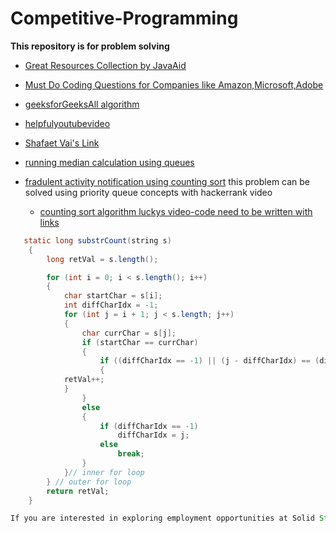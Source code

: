 # Competitive-Programming
__This repository is for problem solving__ 
- [Great Resources Collection by JavaAid](https://www.facebook.com/notes/coding-interview-preparation/coding-interview-preparation-resources/645177419347341/)
- [Must Do Coding Questions for Companies like Amazon,Microsoft,Adobe](https://www.geeksforgeeks.org/must-do-coding-questions-for-companies-like-amazon-microsoft-adobe/#stack) 
- [geeksforGeeksAll algorithm](https://www.geeksforgeeks.org/fundamentals-of-algorithms/)
- [helpfulyoutubevideo](https://youtu.be/bVKHRtafgPc)

- [Shafaet Vai's Link](http://www.shafaetsplanet.com/)

- [running median calculation using queues](https://www.youtube.com/watch?v=VmogG01IjYc)
- [fradulent activity notification using counting sort](https://jjromi.github.io/2017/lucky_45/) this problem can be solved using priority queue concepts with hackerrank video
  - [counting sort algorithm luckys video-code need to be written with links](https://www.youtube.com/watch?v=pEJiGC-ObQE)
```java
   static long substrCount(string s)
    {
        long retVal = s.length();

        for (int i = 0; i < s.length(); i++)
        {
            char startChar = s[i];
            int diffCharIdx = -1;
            for (int j = i + 1; j < s.length; j++)
            {
                char currChar = s[j];
                if (startChar == currChar)
                {
                    if ((diffCharIdx == -1) || (j - diffCharIdx) == (diffCharIdx - i))
                    { 
			retVal++;
		    }
                }
                else
                {
                    if (diffCharIdx == -1)
                        diffCharIdx = j;
                    else
                        break;
                }
            }// inner for loop
        } // outer for loop
        return retVal;
    }

If you are interested in exploring employment opportunities at Solid State Cooling Systems, please contact us directly by calling 1-845-296-1300 or sending us an email at info1@sscooling.com.
```
